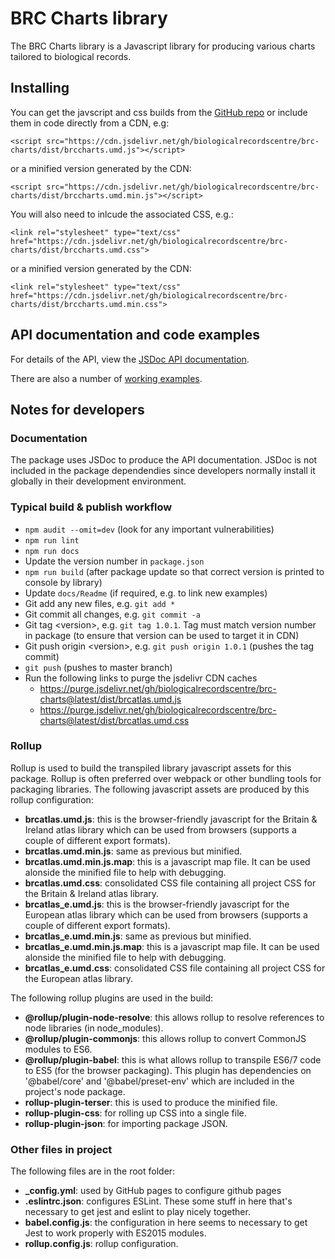 # BRC Charts library
The BRC Charts library is a Javascript library for producing various charts tailored to biological records.

## Installing
You can get the javscript and css builds from 
the [GitHub repo](https://github.com/BiologicalRecordsCentre/brc-charts/tree/master/dist)
or include them in code directly from a CDN, e.g:
```
<script src="https://cdn.jsdelivr.net/gh/biologicalrecordscentre/brc-charts/dist/brccharts.umd.js"></script>
```
or a minified version generated by the CDN:
```
<script src="https://cdn.jsdelivr.net/gh/biologicalrecordscentre/brc-charts/dist/brccharts.umd.min.js"></script>
```
You will also need to inlcude the associated CSS, e.g.:
```
<link rel="stylesheet" type="text/css" href="https://cdn.jsdelivr.net/gh/biologicalrecordscentre/brc-charts/dist/brccharts.umd.css">
```
or a minified version generated by the CDN:
```
<link rel="stylesheet" type="text/css" href="https://cdn.jsdelivr.net/gh/biologicalrecordscentre/brc-charts/dist/brccharts.umd.min.css">
```

## API documentation and code examples
For details of the API, view the [JSDoc API documentation](https://biologicalrecordscentre.github.io/brc-charts/docs/api/).

There are also a number of [working examples](https://biologicalrecordscentre.github.io/brc-charts/docs/).

## Notes for developers

### Documentation
The package uses JSDoc to produce the API documentation. JSDoc is not included in the package dependendies since developers normally install it globally in their development environment.

### Typical build & publish workflow
- `npm audit --omit=dev` (look for any important vulnerabilities)
- `npm run lint`
- `npm run docs` 
- Update the version number in `package.json` 
- `npm run build` (after package update so that correct version is printed to console by library) 
- Update `docs/Readme` (if required, e.g. to link new examples) 
- Git add any new files, e.g. `git add *`
- Git commit all changes, e.g. `git commit -a`
- Git tag \<version\>, e.g. `git tag 1.0.1`. Tag must match version number in package (to ensure that version can be used to target it in CDN) 
- Git push origin \<version\>, e.g. `git push origin 1.0.1` (pushes the tag commit) 
- `git push` (pushes to master branch) 
- Run the following links to purge the jsdelivr CDN caches
  - https://purge.jsdelivr.net/gh/biologicalrecordscentre/brc-charts@latest/dist/brcatlas.umd.js 
  - https://purge.jsdelivr.net/gh/biologicalrecordscentre/brc-charts@latest/dist/brcatlas.umd.css 

### Rollup
Rollup is used to build the transpiled library javascript assets for this package. Rollup is often preferred over webpack or other bundling tools for packaging libraries. The following javascript assets are produced by this rollup configuration:

- **brcatlas.umd.js**: this is the browser-friendly javascript for the Britain & Ireland atlas library which can be used from browsers (supports a couple of different export formats). 
- **brcatlas.umd.min.js**: same as previous but minified.
- **brcatlas.umd.min.js.map**: this is a javascript map file. It can be used alonside the minified file to help with debugging.
- **brcatlas.umd.css**: consolidated CSS file containing all project CSS for the Britain & Ireland atlas library.
- **brcatlas_e.umd.js**: this is the browser-friendly javascript for the European atlas library which can be used from browsers (supports a couple of different export formats). 
- **brcatlas_e.umd.min.js**: same as previous but minified.
- **brcatlas_e.umd.min.js.map**: this is a javascript map file. It can be used alonside the minified file to help with debugging.
- **brcatlas_e.umd.css**: consolidated CSS file containing all project CSS for the European atlas library.

The following rollup plugins are used in the build:
- **@rollup/plugin-node-resolve**: this allows rollup to resolve references to node libraries (in node_modules).
- **@rollup/plugin-commonjs**: this allows rollup to convert CommonJS modules to ES6.
- **@rollup/plugin-babel**: this is what allows rollup to transpile ES6/7 code to ES5 (for the browser packaging). This plugin has dependencies on '@babel/core' and '@babel/preset-env' which are included in the project's node package.
- **rollup-plugin-terser**: this is used to produce the minified file.
- **rollup-plugin-css**: for rolling up CSS into a single file.
- **rollup-plugin-json**: for importing package JSON.

### Other files in project
The following files are in the root folder: 

- **_config.yml**: used by GitHub pages to configure github pages 
- **.eslintrc.json**: configures ESLint. These some stuff in here that's necessary to get jest and eslint to play nicely together. 
- **babel.config.js**: the configuration in here seems to necessary to get Jest to work properly with ES2015 modules. 
- **rollup.config.js**: rollup configuration.